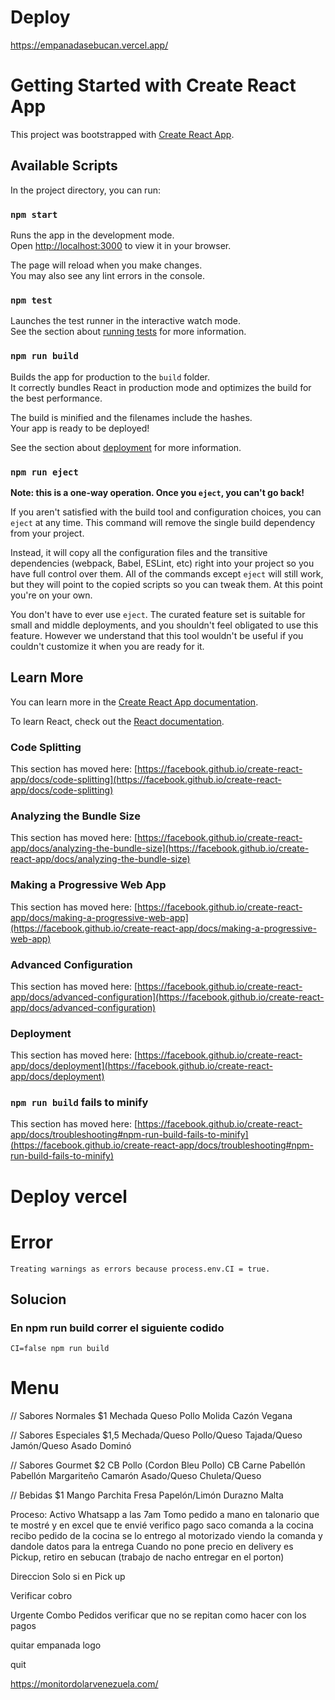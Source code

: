 # Deploy
https://empanadasebucan.vercel.app/

# Getting Started with Create React App

This project was bootstrapped with [Create React App](https://github.com/facebook/create-react-app).

## Available Scripts

In the project directory, you can run:

### `npm start`
Runs the app in the development mode.\
Open [http://localhost:3000](http://localhost:3000) to view it in your browser.

The page will reload when you make changes.\
You may also see any lint errors in the console.

### `npm test`

Launches the test runner in the interactive watch mode.\
See the section about [running tests](https://facebook.github.io/create-react-app/docs/running-tests) for more information.

### `npm run build`

Builds the app for production to the `build` folder.\
It correctly bundles React in production mode and optimizes the build for the best performance.

The build is minified and the filenames include the hashes.\
Your app is ready to be deployed!

See the section about [deployment](https://facebook.github.io/create-react-app/docs/deployment) for more information.

### `npm run eject`

**Note: this is a one-way operation. Once you `eject`, you can't go back!**

If you aren't satisfied with the build tool and configuration choices, you can `eject` at any time. This command will remove the single build dependency from your project.

Instead, it will copy all the configuration files and the transitive dependencies (webpack, Babel, ESLint, etc) right into your project so you have full control over them. All of the commands except `eject` will still work, but they will point to the copied scripts so you can tweak them. At this point you're on your own.

You don't have to ever use `eject`. The curated feature set is suitable for small and middle deployments, and you shouldn't feel obligated to use this feature. However we understand that this tool wouldn't be useful if you couldn't customize it when you are ready for it.

## Learn More

You can learn more in the [Create React App documentation](https://facebook.github.io/create-react-app/docs/getting-started).

To learn React, check out the [React documentation](https://reactjs.org/).

### Code Splitting

This section has moved here: [https://facebook.github.io/create-react-app/docs/code-splitting](https://facebook.github.io/create-react-app/docs/code-splitting)

### Analyzing the Bundle Size

This section has moved here: [https://facebook.github.io/create-react-app/docs/analyzing-the-bundle-size](https://facebook.github.io/create-react-app/docs/analyzing-the-bundle-size)

### Making a Progressive Web App

This section has moved here: [https://facebook.github.io/create-react-app/docs/making-a-progressive-web-app](https://facebook.github.io/create-react-app/docs/making-a-progressive-web-app)

### Advanced Configuration

This section has moved here: [https://facebook.github.io/create-react-app/docs/advanced-configuration](https://facebook.github.io/create-react-app/docs/advanced-configuration)

### Deployment

This section has moved here: [https://facebook.github.io/create-react-app/docs/deployment](https://facebook.github.io/create-react-app/docs/deployment)

### `npm run build` fails to minify

This section has moved here: [https://facebook.github.io/create-react-app/docs/troubleshooting#npm-run-build-fails-to-minify](https://facebook.github.io/create-react-app/docs/troubleshooting#npm-run-build-fails-to-minify)

# Deploy vercel
# Error

```
Treating warnings as errors because process.env.CI = true.
```
## Solucion

### En npm run build correr el siguiente codido

```
CI=false npm run build
```
# Menu

//    Sabores Normales $1
Mechada
Queso
Pollo
Molida
Cazón
Vegana

// Sabores Especiales $1,5
Mechada/Queso
Pollo/Queso
Tajada/Queso
Jamón/Queso
Asado
Dominó

// Sabores Gourmet $2
CB Pollo (Cordon Bleu Pollo)
CB Carne
Pabellón
Pabellón Margariteño
Camarón
Asado/Queso
Chuleta/Queso

// Bebidas $1
Mango
Parchita
Fresa
Papelón/Limón
Durazno
Malta

Proceso:
Activo Whatsapp a las 7am
Tomo pedido a mano en talonario que te mostré y en excel que te envié
verifico pago
saco comanda a la cocina
recibo pedido de la cocina
se lo entrego al motorizado viendo la comanda y dandole datos para la entrega
Cuando no pone precio en delivery es Pickup, retiro en sebucan (trabajo de nacho entregar en el porton)

Direccion Solo si en Pick up

Verificar cobro

Urgente Combo Pedidos verificar que no se repitan como hacer con los pagos

quitar empanada logo

quit

https://monitordolarvenezuela.com/
